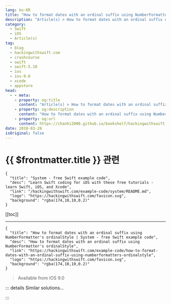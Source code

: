 ```yaml
---
lang: ko-KR
title: "How to format dates with an ordinal suffix using NumberFormatter's ordinalStyle"
description: "Article(s) > How to format dates with an ordinal suffix using NumberFormatter's ordinalStyle"
category:
  - Swift
  - iOS
  - Article(s)
tag: 
  - blog
  - hackingwithswift.com
  - crashcourse
  - swift
  - swift-5.10
  - ios
  - ios-9.0
  - xcode
  - appstore
head:
  - - meta:
    - property: og:title
      content: "Article(s) > How to format dates with an ordinal suffix using NumberFormatter's ordinalStyle"
    - property: og:description
      content: "How to format dates with an ordinal suffix using NumberFormatter's ordinalStyle"
    - property: og:url
      content: https://chanhi2000.github.io/bookshelf/hackingwithswift.com/example-code/how-to-format-dates-with-an-ordinal-suffix-using-numberformatters-ordinalstyle.html
date: 2018-03-28
isOriginal: false
---
```


# {{ $frontmatter.title }} 관련

```component VPCard
{
  "title": "System - free Swift example code",
  "desc": "Learn Swift coding for iOS with these free tutorials - learn Swift, iOS, and Xcode",
  "link": "/hackingwithswift.com/example-code/system/README.md",
  "logo": "https://hackingwithswift.com/favicon.svg",
  "background": "rgba(174,10,10,0.2)"
}
```

[[toc]]

---

```component VPCard
{
  "title": "How to format dates with an ordinal suffix using NumberFormatter's ordinalStyle | System - free Swift example code",
  "desc": "How to format dates with an ordinal suffix using NumberFormatter's ordinalStyle",
  "link": "https://hackingwithswift.com/example-code/how-to-format-dates-with-an-ordinal-suffix-using-numberformatters-ordinalstyle",
  "logo": "https://hackingwithswift.com/favicon.svg",
  "background": "rgba(174,10,10,0.2)"
}
```

> Available from iOS 9.0

<!-- TODO: 작성 -->

<!-- 
As of iOS 9.0, Apple introduced a simple way to make ordinal style numbers, which is a fancy way of saying 1st, 2nd, 3rd or 100th - the kind of numbers you normally write for dates, for example. This uses the `NumberFormatterStyle.ordinal` style of writing numbers with `NumberFormatter`, like this:

```swift
let formatter = NumberFormatter()
formatter.numberStyle = .ordinal
let first = formatter.string(from: 1)
let second = formatter.string(from: 2)
let tenth = formatter.string(from: 10)
let oneThousandAndFirst = formatter.string(from: 1001)
```

-->

::: details Similar solutions…

<!--
/example-code/system/how-to-spell-out-numbers-using-numberformatters-spellout-style">How to spell out numbers using NumberFormatter's spellOut style 
/quick-start/swiftui/how-to-format-dates-inside-text-views">How to format dates inside text views 
/example-code/system/how-to-convert-dates-and-times-to-a-string-using-dateformatter">How to convert dates and times to a string using DateFormatter 
/quick-start/swiftui/how-to-format-a-textfield-for-numbers">How to format a TextField for numbers 
/quick-start/swiftui/how-to-let-the-user-select-multiple-dates">How to let the user select multiple dates</a>
-->

:::

